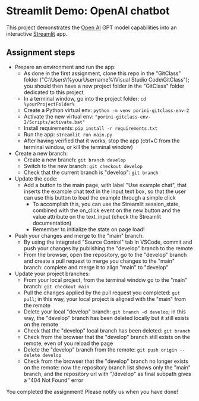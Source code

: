  # Streamlit Demo: OpenAI chatbot

This project demonstrates the [Open AI](https://platform.openai.com/docs/guides/gpt) GPT model capabilities into an interactive [Streamlit](https://streamlit.io) app.

## Assignment steps
* Prepare an environment and run the app:
    * As done in the first assignment, clone this repo in the "GitClass" folder ("C:\Users\\%yourUsername%\Visual Studio Code\GitClass"); you should then have a new project folder in the "GitClass" folder dedicated to this project
    * In a terminal window, go into the project folder: ```cd %yourProjectFolder%```
    * Create a Python virtual env: ```python -m venv porini-gitclass-env-2```
    * Activate the new virtual env: ```"porini-gitclass-env-2/Scripts/activate.bat"```
    * Install requirements: ```pip install -r requirements.txt```
    * Run the app: ```streamlit run main.py```
    * After having verified that it works, stop the app (ctrl+C from the terminal window, or kill the terminal window)
* Create a new branch:
    * Create a new branch: ```git branch develop```
    * Switch to the new branch: ```git checkout develop```
    * Check that the current branch is "develop": ```git branch```
* Update the code:
    * Add a button to the main page, with label "Use example chat", that inserts the example chat text in the input text box, so that the user can use this button to load the example through a simple click
        * To accomplish this, you can use the Streamlit session_state, combined with the on_click event on the new button and the value attribute on the text_input (check the Streamlit documentation)
        * Remember to initialize the state on page load!
* Push your changes and merge to the "main" branch:
    * By using the integrated "Source Control" tab in VSCode, commit and push your changes by publishing the "develop" branch to the remote
    * From the browser, open the repository, go to the "develop" branch and create a pull request to merge you changes to the "main" branch: complete and merge it to align "main" to "develop"
* Update your project branches:
    * From your local project, from the terminal window go to the "main" branch: ```git checkout main```
    * Pull the changes applied by the pull request you completed: ```git pull```; in this way, your local project is aligned with the "main" from the remote
    * Delete your local "develop" branch: ```git branch -d develop```; in this way, the "develop" branch has been deleted locally but it still exists on the remote
    * Check that the "develop" local branch has been deleted: ```git branch```
    * Check from the browser that the "develop" branch still exists on the remote, even of you reload the page
    * Delete the "develop" branch from the remote: ```git push origin --delete develop```
    * Check from the browser that the "develop" branch no longer exists on the remote: now the repository branch list shows only the "main" branch, and the repository url with "/develop" as final subpath gives a "404 Not Found" error

You completed the assignment! Please notify us when you have done!
